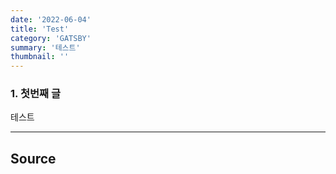 ```yaml
---
date: '2022-06-04'
title: 'Test'
category: 'GATSBY'
summary: '테스트'
thumbnail: ''
---
```


### 1. 첫번째 글

테스트

---

## Source

